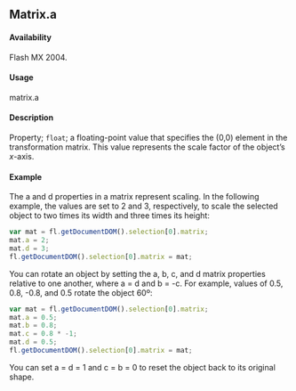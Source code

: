 ## Matrix.a

#### Availability

Flash MX 2004.

#### Usage

matrix.a

#### Description

Property; `float`; a floating-point value that specifies the (0,0) element in the transformation matrix. This value represents the scale factor of the object’s *x*-axis.

#### Example

The a and d properties in a matrix represent scaling. In the following example, the values are set to 2 and 3, respectively, to scale the selected object to two times its width and three times its height:

```javascript
var mat = fl.getDocumentDOM().selection[0].matrix;
mat.a = 2;
mat.d = 3;
fl.getDocumentDOM().selection[0].matrix = mat;
```

You can rotate an object by setting the a, b, c, and d matrix properties relative to one another, where a = d and b = -c. For example, values of 0.5, 0.8, -0.8, and 0.5 rotate the object 60º:

```javascript
var mat = fl.getDocumentDOM().selection[0].matrix;
mat.a = 0.5;
mat.b = 0.8;
mat.c = 0.8 * -1;
mat.d = 0.5;
fl.getDocumentDOM().selection[0].matrix = mat;
```

You can set a = d = 1 and c = b = 0 to reset the object back to its original shape.
